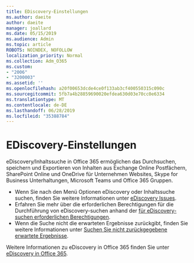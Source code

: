 ```yaml
---
title: EDiscovery-Einstellungen
ms.author: daeite
author: daeite
manager: joallard
ms.date: 05/15/2019
ms.audience: Admin
ms.topic: article
ROBOTS: NOINDEX, NOFOLLOW
localization_priority: Normal
ms.collection: Adm_O365
ms.custom:
- "2006"
- "3200003"
ms.assetid: ''
ms.openlocfilehash: a20f00653dcde4ce0f133ab3cf400550315c090c
ms.sourcegitcommit: 5fb7a4b28859690020efdea630d03e70cc0e6334
ms.translationtype: MT
ms.contentlocale: de-DE
ms.lasthandoff: 06/28/2019
ms.locfileid: "35388784"
---
```

# <a name="ediscovery-settings"></a>EDiscovery-Einstellungen

eDiscovery/Inhaltssuche in Office 365 ermöglichen das Durchsuchen, speichern und Exportieren von Inhalten aus Exchange Online Postfächern, SharePoint Online und OneDrive für Unternehmen Websites, Skype for Business Unterhaltungen, Microsoft Teams und Office 365 Gruppen.

- Wenn Sie nach den Menü Optionen eDiscovery oder Inhaltssuche suchen, finden Sie weitere Informationen unter [eDiscovery Issues](https://docs.microsoft.com/alchemyinsights/ediscovery-issues).
- Erfahren Sie mehr über die erforderlichen Berechtigungen für die Durchführung von eDiscovery-suchen anhand der [für eDiscovery-suchen erforderlichen Berechtigungen](https://docs.microsoft.com/alchemyinsights/permissions-required-for-ediscovery-searches).
- Wenn die Suche nicht die erwarteten Ergebnisse zurückgibt, finden Sie weitere Informationen unter [Suchen Sie nicht zurückgegebene erwartete Ergebnisse](https://docs.microsoft.com/alchemyinsights/search-not-returning-expected-results).

Weitere Informationen zu eDiscovery in Office 365 finden Sie unter [eDiscovery in Office 365](https://docs.microsoft.com/office365/securitycompliance/ediscovery).
